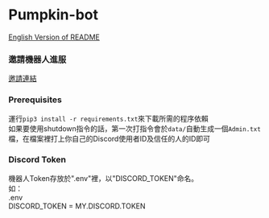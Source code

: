 # Pumpkin-bot

[English Version of README](/README_EN.md)

### 邀請機器人進服
[邀請連結](https://discord.com/api/oauth2/authorize?client_id=915579282439434280&permissions=8&scope=bot)

### Prerequisites
運行`pip3 install -r requirements.txt`來下載所需的程序依賴<br>
如果要使用shutdown指令的話，第一次打指令會於`data/`自動生成一個`Admin.txt`檔，在檔案裡打上你自己的Discord使用者ID及信任的人的ID即可

### Discord Token
機器人Token存放於".env"裡，以"DISCORD_TOKEN"命名。<br>
如：<br>
.env<br>
DISCORD_TOKEN = MY.DISCORD.TOKEN